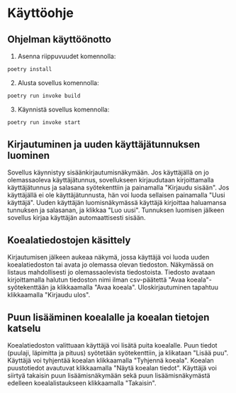 # Käyttöohje

## Ohjelman käyttöönotto

1. Asenna riippuvuudet komennolla:

```bash
poetry install
```

2. Alusta sovellus komennolla:

```bash
poetry run invoke build
```

3. Käynnistä sovellus komennolla:

```bash
poetry run invoke start
```

## Kirjautuminen ja uuden käyttäjätunnuksen luominen

Sovellus käynnistyy sisäänkirjautumisnäkymään. Jos käyttäjällä on jo olemassaoleva käyttäjätunnus, sovellukseen kirjaudutaan kirjoittamalla käyttäjätunnus ja salasana syötekenttiin ja painamalla "Kirjaudu sisään". Jos käyttäjällä ei ole käyttäjätunnusta, hän voi luoda sellaisen painamalla "Uusi käyttäjä". Uuden käyttäjän luomisnäkymässä käyttäjä kirjoittaa haluamansa tunnuksen ja salasanan, ja klikkaa "Luo uusi". Tunnuksen luomisen jälkeen sovellus kirjaa käyttäjän automaattisesti sisään.

## Koealatiedostojen käsittely

Kirjautumisen jälkeen aukeaa näkymä, jossa käyttäjä voi luoda uuden koealatiedoston tai avata jo olemassa olevan tiedoston. Näkymässä on listaus mahdollisesti jo olemassaolevista tiedostoista. Tiedosto avataan kirjoittamalla halutun tiedoston nimi ilman csv-päätettä "Avaa koeala"- syötekenttään ja klikkaamalla "Avaa koeala". Uloskirjautuminen tapahtuu klikkaamalla "Kirjaudu ulos".

## Puun lisääminen koealalle ja koealan tietojen katselu

Koealatiedoston valittuaan käyttäjä voi lisätä puita koealalle. Puun tiedot (puulaji, läpimitta ja pituus) syötetään syötekenttiin, ja klikataan "Lisää puu". Käyttäjä voi tyhjentää koealan klikkaamalla "Tyhjennä koeala". Koealan puustotiedot avautuvat klikkaamalla "Näytä koealan tiedot". Käyttäjä voi siirtyä takaisin puun lisäämisnäkymään sekä puun lisäämisnäkymästä edelleen koealalistaukseen klikkaamalla "Takaisin".
